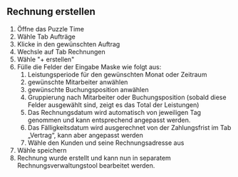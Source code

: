 
## Rechnung erstellen
1. Öffne das Puzzle Time
1. Wähle Tab Aufträge
1. Klicke in den gewünschten Auftrag
1. Wechsle auf Tab Rechnungen
1. Wähle "+ erstellen"
1. Fülle die Felder der Eingabe Maske wie folgt aus:
   1. Leistungsperiode für den gewünschten Monat oder Zeitraum
   1. gewünschte Mitarbeiter anwählen
   1. gewünschte Buchungsposition anwählen
   1. Gruppierung nach Mitarbeiter oder Buchungsposition
   (sobald diese Felder ausgewählt sind, zeigt es das Total der Leistungen)
   1. Das Rechnungsdatum wird automatisch von jeweiligen Tag genommen und kann entsprechend angepasst werden.
   1. Das Fälligkeitsdatum wird ausgerechnet von der Zahlungsfrist im Tab „Vertrag“, kann aber angepasst werden
   1. Wähle den Kunden und seine Rechnungsadresse aus
1. Wähle speichern
1. Rechnung wurde erstellt und kann nun in separatem Rechnungsverwaltungstool bearbeitet werden.
